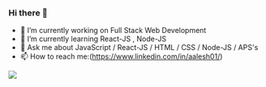 ### Hi there 👋

- 🔭 I’m currently working on Full Stack Web Development
- 🌱 I’m currently learning React-JS , Node-JS
- 💬 Ask me about JavaScript / React-JS / HTML / CSS / Node-JS / APS's
- 📫 How to reach me:(https://www.linkedin.com/in/aalesh01/)

<img src="https://github-readme-stats.vercel.app/api?username=aalesh01&&show_icons=true&title_color=ffffff&icon_color=bb2acf&text_color=daf7dc&bg_color=151515">
